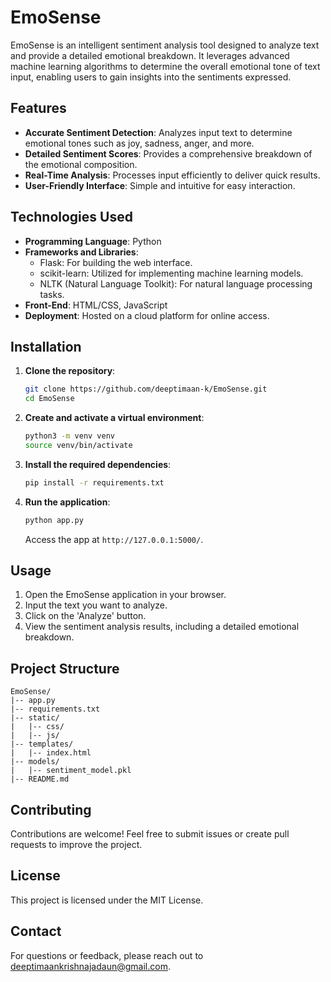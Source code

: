 # EmoSense

EmoSense is an intelligent sentiment analysis tool designed to analyze text and provide a detailed emotional breakdown. It leverages advanced machine learning algorithms to determine the overall emotional tone of text input, enabling users to gain insights into the sentiments expressed.

## Features
- **Accurate Sentiment Detection**: Analyzes input text to determine emotional tones such as joy, sadness, anger, and more.
- **Detailed Sentiment Scores**: Provides a comprehensive breakdown of the emotional composition.
- **Real-Time Analysis**: Processes input efficiently to deliver quick results.
- **User-Friendly Interface**: Simple and intuitive for easy interaction.

## Technologies Used
- **Programming Language**: Python
- **Frameworks and Libraries**:
  - Flask: For building the web interface.
  - scikit-learn: Utilized for implementing machine learning models.
  - NLTK (Natural Language Toolkit): For natural language processing tasks.
- **Front-End**: HTML/CSS, JavaScript
- **Deployment**: Hosted on a cloud platform for online access.

## Installation
1. **Clone the repository**:
   ```bash
   git clone https://github.com/deeptimaan-k/EmoSense.git
   cd EmoSense
   ```
2. **Create and activate a virtual environment**:
   ```bash
   python3 -m venv venv
   source venv/bin/activate
   ```
3. **Install the required dependencies**:
   ```bash
   pip install -r requirements.txt
   ```
4. **Run the application**:
   ```bash
   python app.py
   ```
   Access the app at `http://127.0.0.1:5000/`.

## Usage
1. Open the EmoSense application in your browser.
2. Input the text you want to analyze.
3. Click on the 'Analyze' button.
4. View the sentiment analysis results, including a detailed emotional breakdown.

## Project Structure
```
EmoSense/
|-- app.py
|-- requirements.txt
|-- static/
|   |-- css/
|   |-- js/
|-- templates/
|   |-- index.html
|-- models/
|   |-- sentiment_model.pkl
|-- README.md
```

## Contributing
Contributions are welcome! Feel free to submit issues or create pull requests to improve the project.

## License
This project is licensed under the MIT License.

## Contact
For questions or feedback, please reach out to deeptimaankrishnajadaun@gmail.com.

